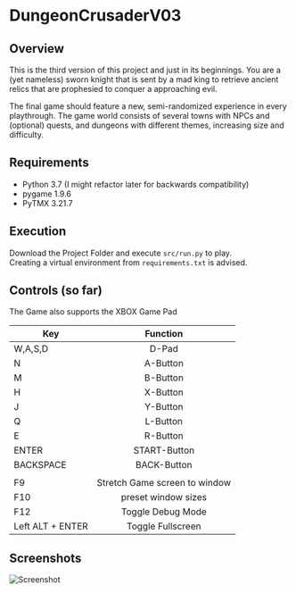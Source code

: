 # DungeonCrusaderV03

## Overview
This is the third version of this project and just in its beginnings. 
You are a (yet nameless) sworn knight that is sent by a mad king to retrieve ancient relics that are prophesied to conquer a approaching evil.

The final game should feature a new, semi-randomized experience in every playthrough. The game world consists of several towns with NPCs and (optional) quests, and dungeons with different themes, increasing size and difficulty.

## Requirements
- Python 3.7 (I might refactor later for backwards compatibility)
- pygame 1.9.6
- PyTMX 3.21.7

## Execution
Download the Project Folder and execute `src/run.py` to play.<br/>
Creating a virtual environment from `requirements.txt` is advised.

## Controls (so far)
The Game also supports the XBOX Game Pad

| Key           | Function      | 
| ------------- |:-------------:|
| W,A,S,D       | D-Pad         | 
| N             | A-Button      |  
| M             | B-Button      | 
| H             | X-Button      | 
|  J            | Y-Button      | 
| Q             | L-Button      | 
| E             | R-Button      | 
| ENTER         |  START-Button | 
| BACKSPACE     |  BACK-Button  |
|               |               |
| F9           | Stretch Game screen to window |
| F10           | preset window sizes |
| F12          | Toggle Debug Mode | 
| Left ALT + ENTER |  Toggle Fullscreen   | 

## Screenshots 
![Screenshot](https://i.imgur.com/t2E5ZLn.png "Screenshot 1")
